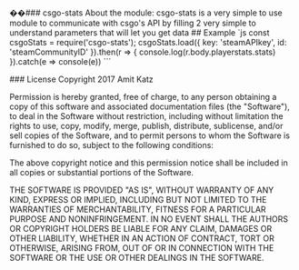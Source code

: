 ��# # #   c s g o - s t a t s  
 A b o u t   t h e   m o d u l e :   c s g o - s t a t s   i s   a   v e r y   s i m p l e   t o    
 u s e   m o d u l e   t o   c o m m u n i c a t e   w i t h   c s g o ' s   A P I   b y   f i l l i n g   2   v e r y   s i m p l e   t o   u n d e r s t a n d   p a r a m e t e r s   t h a t   w i l l   l e t   y o u   g e t   d a t a  
 # #   E x a m p l e   ` ` ` j s  c o n s t   c s g o S t a t s   =   r e q u i r e ( ' c s g o - s t a t s ' ) ; 
 
     c s g o S t a t s . l o a d ( {  
             k e y :   ' s t e a m A P I k e y ' ,  
             i d :   ' s t e a m C o m m u n i t y I D '  
         } ) . t h e n ( r   = >   {  
               c o n s o l e . l o g ( r . b o d y . p l a y e r s t a t s . s t a t s )  
         } ) . c a t c h ( e   = >   c o n s o l e ( e ) ) ```
 # # #   L i c e n s e 
 Copyright 2017 Amit Katz

Permission is hereby granted, free of charge, to any person obtaining a copy of this software and associated documentation files (the "Software"), to deal in the Software without restriction, including without limitation the rights to use, copy, modify, merge, publish, distribute, sublicense, and/or sell copies of the Software, and to permit persons to whom the Software is furnished to do so, subject to the following conditions:

The above copyright notice and this permission notice shall be included in all copies or substantial portions of the Software.

THE SOFTWARE IS PROVIDED "AS IS", WITHOUT WARRANTY OF ANY KIND, EXPRESS OR IMPLIED, INCLUDING BUT NOT LIMITED TO THE WARRANTIES OF MERCHANTABILITY, FITNESS FOR A PARTICULAR PURPOSE AND NONINFRINGEMENT. IN NO EVENT SHALL THE AUTHORS OR COPYRIGHT HOLDERS BE LIABLE FOR ANY CLAIM, DAMAGES OR OTHER LIABILITY, WHETHER IN AN ACTION OF CONTRACT, TORT OR OTHERWISE, ARISING FROM, OUT OF OR IN CONNECTION WITH THE SOFTWARE OR THE USE OR OTHER DEALINGS IN THE SOFTWARE.
